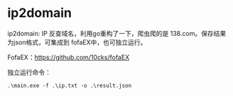 # ip2domain

ip2domain: IP 反查域名，利用go重构了一下，爬虫爬的是 138.com。保存结果为json格式，可集成到 fofaEX中，也可独立运行。

FofaEX：https://github.com/10cks/fofaEX

独立运行命令：

```
.\main.exe -f .\ip.txt -o .\result.json
```

